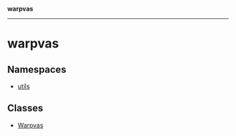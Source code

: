 **warpvas**

***

# warpvas

## Namespaces

- [utils](namespaces/utils/README.md)

## Classes

- [Warpvas](classes/Warpvas.md)
